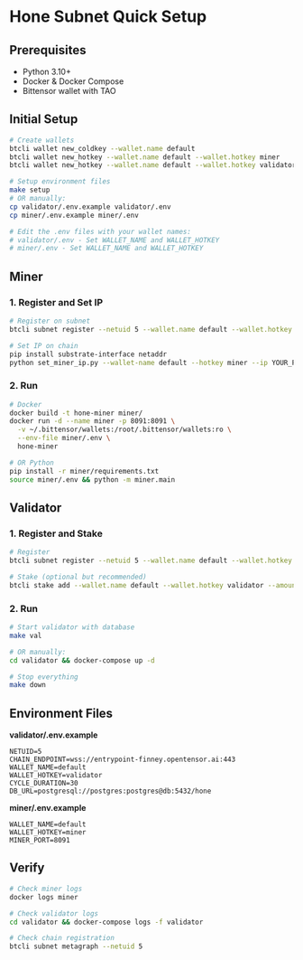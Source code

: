 # Hone Subnet Quick Setup

## Prerequisites
- Python 3.10+
- Docker & Docker Compose  
- Bittensor wallet with TAO

## Initial Setup

```bash
# Create wallets
btcli wallet new_coldkey --wallet.name default
btcli wallet new_hotkey --wallet.name default --wallet.hotkey miner
btcli wallet new_hotkey --wallet.name default --wallet.hotkey validator

# Setup environment files
make setup
# OR manually:
cp validator/.env.example validator/.env
cp miner/.env.example miner/.env

# Edit the .env files with your wallet names:
# validator/.env - Set WALLET_NAME and WALLET_HOTKEY
# miner/.env - Set WALLET_NAME and WALLET_HOTKEY
```

## Miner

### 1. Register and Set IP

```bash
# Register on subnet
btcli subnet register --netuid 5 --wallet.name default --wallet.hotkey miner

# Set IP on chain
pip install substrate-interface netaddr
python set_miner_ip.py --wallet-name default --hotkey miner --ip YOUR_PUBLIC_IP --port 8091
```

### 2. Run

```bash
# Docker
docker build -t hone-miner miner/
docker run -d --name miner -p 8091:8091 \
  -v ~/.bittensor/wallets:/root/.bittensor/wallets:ro \
  --env-file miner/.env \
  hone-miner

# OR Python
pip install -r miner/requirements.txt
source miner/.env && python -m miner.main
```

## Validator

### 1. Register and Stake

```bash
# Register
btcli subnet register --netuid 5 --wallet.name default --wallet.hotkey validator

# Stake (optional but recommended)
btcli stake add --wallet.name default --wallet.hotkey validator --amount 100
```

### 2. Run

```bash
# Start validator with database
make val

# OR manually:
cd validator && docker-compose up -d

# Stop everything
make down
```

## Environment Files

**validator/.env.example**
```env
NETUID=5
CHAIN_ENDPOINT=wss://entrypoint-finney.opentensor.ai:443
WALLET_NAME=default
WALLET_HOTKEY=validator
CYCLE_DURATION=30
DB_URL=postgresql://postgres:postgres@db:5432/hone
```

**miner/.env.example**
```env
WALLET_NAME=default
WALLET_HOTKEY=miner
MINER_PORT=8091
```

## Verify

```bash
# Check miner logs
docker logs miner

# Check validator logs  
cd validator && docker-compose logs -f validator

# Check chain registration
btcli subnet metagraph --netuid 5
```